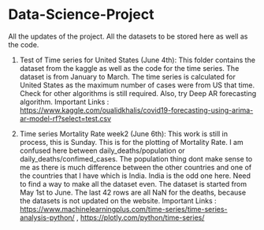 # Data-Science-Project

All the updates of the project. All the datasets to be stored here as well as the code.

1. Test of Time series for United States (June 4th): This folder contains the dataset from the kaggle as well as the code for the time series. The dataset is from January to March. The time series is calculated for United States as the maximum number of cases were from US that time. Check for other algorithms is still required. Also, try Deep AR forecasting algorithm.
Important Links : https://www.kaggle.com/oualidkhalis/covid19-forecasting-using-arima-ar-model-rf?select=test.csv

2. Time series Mortality Rate week2 (June 6th): This work is still in process, this is Sunday. This is for the plotting of Mortality Rate. I am confused here between daily_deaths/population or daily_deaths/confimed_cases. The population thing dont make sense to me as there is much difference between the other countries and one of the countries that I have which is India. India is the odd one here. Need to find a way to make all the dataset even. The dataset is started from May 1st to June. The last 42 rows are all NaN for the deaths, because the datasets is not updated on the website. 
Important Links : https://www.machinelearningplus.com/time-series/time-series-analysis-python/ ,                                 https://plotly.com/python/time-series/
